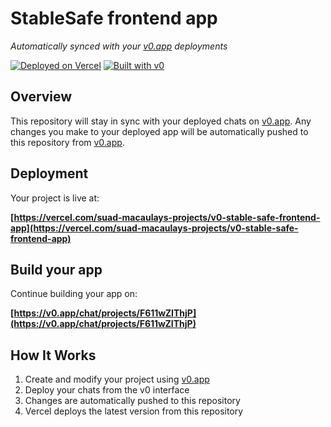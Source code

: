 # StableSafe frontend app

*Automatically synced with your [v0.app](https://v0.app) deployments*

[![Deployed on Vercel](https://img.shields.io/badge/Deployed%20on-Vercel-black?style=for-the-badge&logo=vercel)](https://vercel.com/suad-macaulays-projects/v0-stable-safe-frontend-app)
[![Built with v0](https://img.shields.io/badge/Built%20with-v0.app-black?style=for-the-badge)](https://v0.app/chat/projects/F611wZIThjP)

## Overview

This repository will stay in sync with your deployed chats on [v0.app](https://v0.app).
Any changes you make to your deployed app will be automatically pushed to this repository from [v0.app](https://v0.app).

## Deployment

Your project is live at:

**[https://vercel.com/suad-macaulays-projects/v0-stable-safe-frontend-app](https://vercel.com/suad-macaulays-projects/v0-stable-safe-frontend-app)**

## Build your app

Continue building your app on:

**[https://v0.app/chat/projects/F611wZIThjP](https://v0.app/chat/projects/F611wZIThjP)**

## How It Works

1. Create and modify your project using [v0.app](https://v0.app)
2. Deploy your chats from the v0 interface
3. Changes are automatically pushed to this repository
4. Vercel deploys the latest version from this repository
